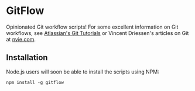 # GitFlow

Opinionated Git workflow scripts! For some excellent information on Git workflows, see [Atlassian's Git Tutorials](https://www.atlassian.com/git/workflows#!workflow-overview) or Vincent Driessen's articles on Git at [nvie.com](http://nvie.com/).

## Installation

Node.js users will soon be able to install the scripts using NPM:

    npm install -g gitflow
